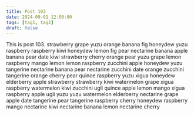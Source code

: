 ```yaml
---
title: Post 103
date: 2024-09-01 12:00:00
tags: [tag1, tag2]
draft: false
---
```

This is post 103.
strawberry
grape
yuzu
orange
banana
fig
honeydew
yuzu
raspberry
raspberry
kiwi
honeydew
lemon
fig
pear
nectarine
banana
apple
banana
pear
date
kiwi
strawberry
cherry
orange
pear
yuzu
grape
lemon
raspberry
mango
lemon
lemon
raspberry
zucchini
apple
honeydew
yuzu
tangerine
nectarine
banana
pear
nectarine
zucchini
date
orange
zucchini
tangerine
orange
cherry
pear
quince
raspberry
yuzu
xigua
honeydew
elderberry
apple
strawberry
strawberry
kiwi
watermelon
grape
xigua
raspberry
watermelon
kiwi
zucchini
ugli
quince
apple
lemon
mango
xigua
raspberry
apple
ugli
yuzu
yuzu
watermelon
elderberry
nectarine
grape
apple
date
tangerine
pear
tangerine
raspberry
cherry
honeydew
raspberry
mango
nectarine
kiwi
nectarine
banana
lemon
nectarine
cherry
